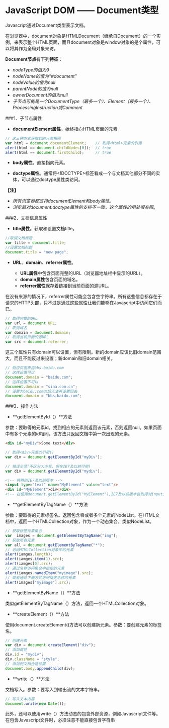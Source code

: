 JavaScript DOM —— Document类型
=========

Javascript通过Document类型表示文档。

在浏览器中，document对象是HTMLDocument（继承自Document）的一个实例，来表示整个HTML页面，而且document对象是window对象的是个属性，可以将其作为全局对象来访。

**Document节点**有下列**特征**：
- *nodeType的值为9*
- *nodeName的值为“#document”*
- *nodeValue的值为null*
- *parentNode的值为null*
- *ownerDocument的值为null*
- *子节点可能是一个DocumentType（最多一个）、Element（最多一个）、ProcessingInstruction或Comment*

###1、子节点属性
- **documentElement属性**。始终指向HTML页面的<html>元素

```javascript
// 这三种方式获取到的元素相同  
var html = document.documentElement;    // 取得<html>元素的引用 
alert(html == document.childNodes[0]);  // true
alert(html == document.firstChild);     // true
```
- **body属性**。直接指向<body>元素。

- **doctype属性**。通常将<!DOCTYPE>标签看成一个与文档其他部分不同的实体，可以通过doctype属性类访问。

**【注】**
- *所有浏览器都支持documentElement和body属性*。
- *浏览器对document.doctype属性的支持不一致，这个属性的用处很有限*。

###2、文档信息属性
- **title属性**。获取和设置文档title。

```javascript
//取得文档标题  
var title = document.title;  
//设置文档标题  
document.title = "new page";  
```
- **URL**、**domain**、**referrer属性**。

    - **URL属性**中包含页面完整的URL（浏览器地址栏中显示的URL）。
    - **domain属性**包含页面的域名。
    - **referrer属性**保存着链接到当前页面的源URL。

在没有来源的情况下，referrer属性可能会包含空字符串。所有这些信息都存在于请求的HTTP头部，只不过是通过这些属性让我们能够在Javascript中访问它们而已。

```javascript
// 取得完整的URL  
var url = document.URL;  
// 取得域名  
var domain = document.domain;  
// 取得当前页面的源URL  
var src = document.referrer;  
```
这三个属性只有domain可以设置，但有限制。新的domain应该比旧domain范围大，而且不能反过来设置；新domain和旧domain相关。
```javascript
// 假设页面来自bbs.baidu.com  
// 这样设置可以  
document.domain = "baidu.com";  
// 这样设置不可以  
document.domain = "sina.com.cn";  
// 设置为baidu.com之后无法再设置回去  
document.domain = "bbs.baidu.com";  
```

###3、操作方法

- **getElementById（）**方法

参数：要取得的元素id。找到相应的元素则返回该元素，否则返回null。如果页面中有多个元素的id相同，该方法只返回文档中第一次出现的元素。
```html
<div id="myDiv">Some text</div> 
```  
```javascript
// 取得<div>元素的引用() 
var div = document.getElementById("myDiv"); 
  
// 错误示范(不区分大小写，但在IE7及以前可用) 
var div = document.getElementById("mydiv"); 
```
```html
<!-- 特殊的IE7及以前版本 -->
<input type="text" name="MyElement" value="text"/> 
<div id="MyElement">div</div> 
<!-- 在使用document.getElementById("MyElement"),IE7及以前版本会取得对input元素的引用，而不是对div元素的引用 -->
```

- **getElementByTagName（）**方法

参数：要取得的元素标签名。返回包含零或者多个元素的NodeList。在HTML文档中，返回一个HTMLCollection对象，作为一个动态集合，类似NodeList。
```javascript
// 获取标签元素集合  
var  images = document.getElementByTagName("img");  
// 获取所有元素  
var all = document.getElementByTagName("*");  
// 访问HTMLCollection对象中的元素  
alert(iamges.length);  
alert(iamges.item(1).src);  
alert(iamges[0].src);  
// 通过名称访问集合中指定的元素  
alert(iamges.namedItem("myimage").src);  
// 或者通过下面方式访问指定名称的元素  
alert(images["myimage"].src);  
```

- **getElementByName（）**方法

类似getElementByTagName（）方法，返回一个HTMLCollection对象。

- **createElement（）**方法

使用document.createElement()方法可以创建新元素。参数：要创建元素的标签名。
```javascript
// 创建元素  
var div = document.createElement("div");  
// 添加属性  
div.id = "mydiv";  
div.className = "style";  
// 添加到文档合适位置  
document.body.appendChild(div);  
```

- **write（）**方法

文档写入。参数：要写入到输出流的文本字符串。
```javascript
// 写入文本内容  
document.write(new Date());  
```
此外，还可以使用write（）方法动态的包含外部资源，例如Javascript文件等。在包含Javascript文件时，必须注意不能直接包含字符串<script>，这样会导致该字符串被解释为脚本块的结束，后面的代码将无法执行。
```javascript
// 动态加载脚本，但是直接写</script>是错误的，需要用到转义<\/script>  
document.write("<script type=\"text/javascript\" src=\"file.js\">"+"</script>");  ```
如果在文档加载结束后再调用document.write()方法，那么输出的内容将会重写整个页面。
